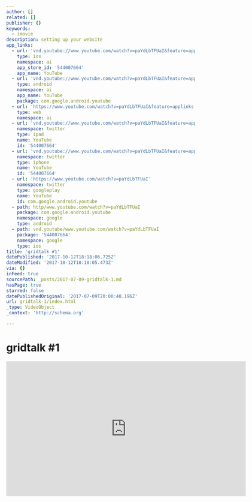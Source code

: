 ```yaml
---
author: []
related: []
publisher: {}
keywords:
  - imovie
description: setting up your website
app_links:
  - url: 'vnd.youtube://www.youtube.com/watch?v=paYdLbTFUaI&feature=applinks'
    type: ios
    namespace: ai
    app_store_id: '544007664'
    app_name: YouTube
  - url: 'vnd.youtube://www.youtube.com/watch?v=paYdLbTFUaI&feature=applinks'
    type: android
    namespace: ai
    app_name: YouTube
    package: com.google.android.youtube
  - url: 'https://www.youtube.com/watch?v=paYdLbTFUaI&feature=applinks'
    type: web
    namespace: ai
  - url: 'vnd.youtube://www.youtube.com/watch?v=paYdLbTFUaI&feature=applinks'
    namespace: twitter
    type: ipad
    name: YouTube
    id: '544007664'
  - url: 'vnd.youtube://www.youtube.com/watch?v=paYdLbTFUaI&feature=applinks'
    namespace: twitter
    type: iphone
    name: YouTube
    id: '544007664'
  - url: 'https://www.youtube.com/watch?v=paYdLbTFUaI'
    namespace: twitter
    type: googleplay
    name: YouTube
    id: com.google.android.youtube
  - path: http/www.youtube.com/watch?v=paYdLbTFUaI
    package: com.google.android.youtube
    namespace: google
    type: android
  - path: vnd.youtube/www.youtube.com/watch?v=paYdLbTFUaI
    package: '544007664'
    namespace: google
    type: ios
title: 'gridtalk #1'
datePublished: '2017-10-12T18:18:06.725Z'
dateModified: '2017-10-12T18:18:05.473Z'
via: {}
inFeed: true
sourcePath: _posts/2017-07-09-gridtalk-1.md
hasPage: true
starred: false
datePublishedOriginal: '2017-07-09T20:00:48.196Z'
url: gridtalk-1/index.html
_type: VideoObject
_context: 'http://schema.org'

---
```

# gridtalk \#1

<iframe src="https://cdn.embedly.com/widgets/media.html?src=https%3A%2F%2Fwww.youtube.com%2Fembed%2FpaYdLbTFUaI%3Ffeature%3Doembed&amp;url=http%3A%2F%2Fwww.youtube.com%2Fwatch%3Fv%3DpaYdLbTFUaI&amp;image=https%3A%2F%2Fi.ytimg.com%2Fvi%2FpaYdLbTFUaI%2Fhqdefault.jpg&amp;key=a715cf41cc93453ca338d350cd26f87b&amp;type=text%2Fhtml&amp;schema=youtube" width="640" height="360" scrolling="no" frameborder="0" allowfullscreen="" style=""></iframe>